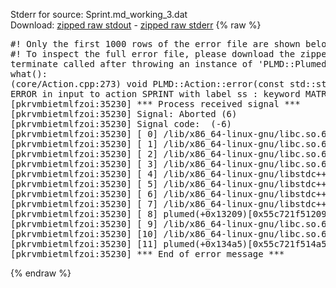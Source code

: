 Stderr for source:  Sprint.md_working_3.dat   
Download: [zipped raw stdout](Sprint.md_working_3.dat.plumed.stdout.txt.zip) - [zipped raw stderr](Sprint.md_working_3.dat.plumed.stderr.txt.zip) 
{% raw %}
<pre>
#! Only the first 1000 rows of the error file are shown below
#! To inspect the full error file, please download the zipped raw stderr file above
terminate called after throwing an instance of 'PLMD::Plumed::ExceptionError'
what():
(core/Action.cpp:273) void PLMD::Action::error(const std::string&) const
ERROR in input to action SPRINT with label ss : keyword MATRIX is compulsory for this action
[pkrvmbietmlfzoi:35230] *** Process received signal ***
[pkrvmbietmlfzoi:35230] Signal: Aborted (6)
[pkrvmbietmlfzoi:35230] Signal code:  (-6)
[pkrvmbietmlfzoi:35230] [ 0] /lib/x86_64-linux-gnu/libc.so.6(+0x45330)[0x7f12dc845330]
[pkrvmbietmlfzoi:35230] [ 1] /lib/x86_64-linux-gnu/libc.so.6(pthread_kill+0x11c)[0x7f12dc89eb2c]
[pkrvmbietmlfzoi:35230] [ 2] /lib/x86_64-linux-gnu/libc.so.6(gsignal+0x1e)[0x7f12dc84527e]
[pkrvmbietmlfzoi:35230] [ 3] /lib/x86_64-linux-gnu/libc.so.6(abort+0xdf)[0x7f12dc8288ff]
[pkrvmbietmlfzoi:35230] [ 4] /lib/x86_64-linux-gnu/libstdc++.so.6(+0xa5ff5)[0x7f12dcca5ff5]
[pkrvmbietmlfzoi:35230] [ 5] /lib/x86_64-linux-gnu/libstdc++.so.6(+0xbb0da)[0x7f12dccbb0da]
[pkrvmbietmlfzoi:35230] [ 6] /lib/x86_64-linux-gnu/libstdc++.so.6(_ZSt10unexpectedv+0x0)[0x7f12dcca5a55]
[pkrvmbietmlfzoi:35230] [ 7] /lib/x86_64-linux-gnu/libstdc++.so.6(+0xa5a6f)[0x7f12dcca5a6f]
[pkrvmbietmlfzoi:35230] [ 8] plumed(+0x13209)[0x55c721f51209]
[pkrvmbietmlfzoi:35230] [ 9] /lib/x86_64-linux-gnu/libc.so.6(+0x2a1ca)[0x7f12dc82a1ca]
[pkrvmbietmlfzoi:35230] [10] /lib/x86_64-linux-gnu/libc.so.6(__libc_start_main+0x8b)[0x7f12dc82a28b]
[pkrvmbietmlfzoi:35230] [11] plumed(+0x134a5)[0x55c721f514a5]
[pkrvmbietmlfzoi:35230] *** End of error message ***
</pre>
{% endraw %}
